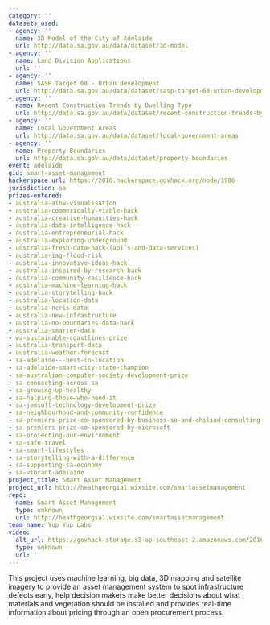 ```yaml
---
category: ''
datasets_used:
- agency: ''
  name: 3D Model of the City of Adelaide
  url: http://data.sa.gov.au/data/dataset/3d-model
- agency: ''
  name: Land Division Applications
  url: ''
- agency: ''
  name: SASP Target 68 - Urban development
  url: http://data.sa.gov.au/data/dataset/sasp-target-68-urban-development
- agency: ''
  name: Recent Construction Trends by Dwelling Type
  url: http://data.sa.gov.au/data/dataset/recent-construction-trends-by-dwelling-type
- agency: ''
  name: Local Government Areas
  url: http://data.sa.gov.au/data/dataset/local-government-areas
- agency: ''
  name: Property Boundaries
  url: http://data.sa.gov.au/data/dataset/property-boundaries
event: adelaide
gid: smart-asset-management
hackerspace_url: https://2016.hackerspace.govhack.org/node/1986
jurisdiction: sa
prizes-entered:
- australia-aihw-visualisation
- australia-commerically-viable-hack
- australia-creative-humanities-hack
- australia-data-intelligence-hack
- australia-entrepreneurial-hack
- australia-exploring-underground
- australia-fresh-data-hack-(api’s-and-data-services)
- australia-iag-flood-risk
- australia-innovative-ideas-hack
- australia-inspired-by-research-hack
- australia-community-resilience-hack
- australia-machine-learning-hack
- australia-storytelling-hack
- australia-location-data
- australia-ncris-data
- australia-new-infrastructure
- australia-no-boundaries-data-hack
- australia-smarter-data
- wa-sustainable-coastlines-prize
- australia-transport-data
- australia-weather-forecast
- sa-adelaide---best-in-location
- sa-adelaide-smart-city-state-champion
- sa-australian-computer-society-development-prize
- sa-connecting-across-sa
- sa-growing-up-healthy
- sa-helping-those-who-need-it
- sa-jemsoft-technology-development-prize
- sa-neighbourhood-and-community-confidence
- sa-premiers-prize-co-sponsored-by-business-sa-and-chiliad-consulting
- sa-premiers-prize-co-sponsored-by-microsoft
- sa-protecting-our-environment
- sa-safe-travel
- sa-smart-lifestyles
- sa-storytelling-with-a-difference
- sa-supporting-sa-economy
- sa-vibrant-adelaide
project_title: Smart Asset Management
project_url: http://heathgeorgia1.wixsite.com/smartassetmanagement
repo:
  name: Smart Asset Management
  type: unknown
  url: http://heathgeorgia1.wixsite.com/smartassetmanagement
team_name: Yup Yup Labs
video:
  alt_url: https://govhack-storage.s3-ap-southeast-2.amazonaws.com/2016/Adelaide%20-%20Yup%20Yup%20Labs%20Smart%20Asset%20Management.mp4
  type: unknown
  url: ''
---
```


This project uses machine learning, big data, 3D mapping and satellite imagery to provide an asset management system to spot infrastructure defects early, help decision makers make better decisions about what materials and vegetation should be installed and provides real-time information about pricing through an open procurement process.